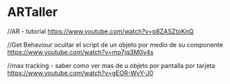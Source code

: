# ARTaller
 
//AR - tutorial
https://www.youtube.com/watch?v=p8ZASZtoKnQ

//Get Behaviour ocultar el script de un objeto por medio de su componente
https://www.youtube.com/watch?v=mp7jq3M0v4s

//max tracking - saber como ver mas de u objeto por pantalla por tarjeta 
https://www.youtube.com/watch?v=gEOR-WvY-J0
